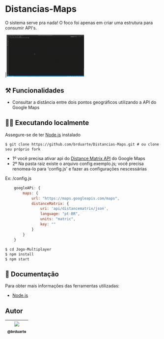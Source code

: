 # Distancias-Maps

O sistema serve pra nada! O foco foi apenas em criar uma estrutura para consumir API's.

|<img width="50%" src="https://github.com/brduarte/Distancias-Maps/blob/master/img.gif">

## ⚒️ Funcionalidades
  
  - Consultar a distância entre dois pontos geográficos utilizando a API do Google Maps

## 👨‍💻 Executando localmente 

Assegure-se de ter [Node.js](http://nodejs.org/) instalado

```shell script
$ git clone https://github.com/brduarte/Distancias-Maps.git # ou clone seu próprio fork
```

- 1º você precisa ativar api do [Distance Matrix API](https://developers.google.com/maps/documentation/distance-matrix/start) do Google Maps
- 2º Na pasta raiz existe o arquivo config.exemplo.js; você precisa renomea-lo para 'config.js' e fazer as configurações nescessárias

Ex: /config.js
```js script
    googleAPi: {
        maps: {
            url: "https://maps.googleapis.com/maps",
            distanceMatrix: {
                uri: 'api/distancematrix/json',
                language: "pt-BR",
                units: "matric",
                key: ""
            }
        }
    }
```

```shell script
$ cd Jogo-Multiplayer
$ npm install
$ npm start
```

## 📝 Documentação 

Para obter mais informações das ferramentas utilizadas:

- [Node.js](https://nodejs.org/en/docs/)

## Autor

| [<img width="125px" src="https://avatars2.githubusercontent.com/u/29002558?v=4"><br><sub>@brduarte</sub>](https://github.com/brduarte)|
| :---: |
